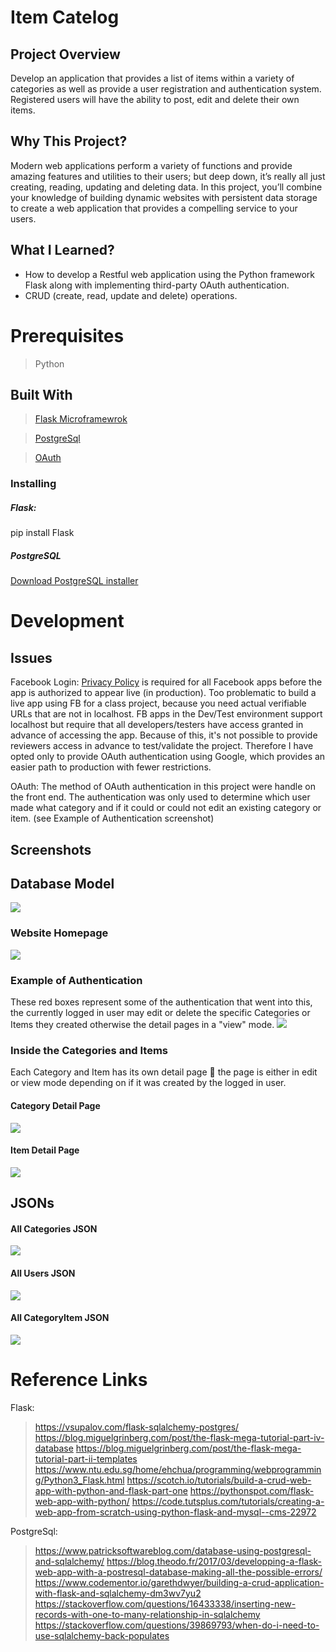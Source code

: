 # Item Catelog 

## Project Overview
Develop an application that provides a list of items within a variety of categories as well as provide a user registration and authentication system. Registered users will have the ability to post, edit and delete their own items.


## Why This Project?
Modern web applications perform a variety of functions and provide amazing features and utilities to their users; but deep down, it’s really all just creating, reading, updating and deleting data. In this project, you’ll combine your knowledge of building dynamic websites with persistent data storage to create a web application that provides a compelling service to your users.


## What I Learned?
- How to develop a Restful web application using the Python framework Flask along with implementing third-party OAuth authentication. 
- CRUD (create, read, update and delete) operations.

# Prerequisites

 > Python
 
## Built With 
>[Flask Microframewrok](http://flask.pocoo.org/)

>[PostgreSql](https://www.postgresql.org/)

>[OAuth](https://oauth.net/code/python/)

### Installing
##### Flask: 
pip install Flask

##### PostgreSQL
[Download PostgreSQL installer](http://www.postgresqltutorial.com/install-postgresql/)


# Development

## Issues
Facebook Login: [Privacy Policy](https://www.termsfeed.com/blog/privacy-policy-url-facebook-app/
) is required for all Facebook apps before the app is authorized to appear live (in production). Too problematic to build a live app using FB for a class project, because you need actual verifiable URLs that are not in localhost.  FB apps in the Dev/Test environment support localhost but require that all developers/testers have access granted in advance of accessing the app.  Because of this, it's not possible to provide reviewers access in advance to test/validate the project.  Therefore I have opted only to provide OAuth authentication using Google, which provides an easier path to production with fewer restrictions.

OAuth: The method of OAuth authentication in this project were handle on the front end. The authentication was only used to determine which user made what category and if it could or could not edit an existing category or item. (see Example of Authentication screenshot)

## Screenshots
## Database Model 
<img src="ScreenShots/database_model.jpg">

### Website Homepage
<img src="ScreenShots/pic0.jpg">

### Example of Authentication
These red boxes represent some of the authentication that went into this, the currently logged in user may edit or delete the specific Categories or Items they created otherwise the detail pages in a "view" mode.
<img src="ScreenShots/pic1.jpg">
### Inside the Categories and Items
Each Category and Item has its own detail page 📃 the page is either in edit or view mode depending on if it was created by the logged in user.
#### Category Detail Page
<img src="ScreenShots/pic3.jpg">

#### Item Detail Page
<img src="ScreenShots/pic3.jpg">

## JSONs
#### All Categories JSON
<img src="ScreenShots/Category_ALL_JSON.jpg">

#### All Users JSON
<img src="ScreenShots/Users_JSON.jpg">

#### All CategoryItem JSON
<img src="ScreenShots/Category_Item_JSON.jpg">

# Reference Links
Flask:
> https://vsupalov.com/flask-sqlalchemy-postgres/
https://blog.miguelgrinberg.com/post/the-flask-mega-tutorial-part-iv-database
https://blog.miguelgrinberg.com/post/the-flask-mega-tutorial-part-ii-templates
https://www.ntu.edu.sg/home/ehchua/programming/webprogramming/Python3_Flask.html
https://scotch.io/tutorials/build-a-crud-web-app-with-python-and-flask-part-one
https://pythonspot.com/flask-web-app-with-python/
https://code.tutsplus.com/tutorials/creating-a-web-app-from-scratch-using-python-flask-and-mysql--cms-22972

PostgreSql:
> https://www.patricksoftwareblog.com/database-using-postgresql-and-sqlalchemy/
https://blog.theodo.fr/2017/03/developping-a-flask-web-app-with-a-postresql-database-making-all-the-possible-errors/
https://www.codementor.io/garethdwyer/building-a-crud-application-with-flask-and-sqlalchemy-dm3wv7yu2
https://stackoverflow.com/questions/16433338/inserting-new-records-with-one-to-many-relationship-in-sqlalchemy
https://stackoverflow.com/questions/39869793/when-do-i-need-to-use-sqlalchemy-back-populates








